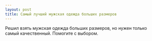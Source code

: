 ```yaml
---
layout: post 
title: Самый лучший мужская одежда больших размеров 
--- 
```

Решил взять мужская одежда больших размеров, но нужен только самый качественный. Помогите с выбором.
